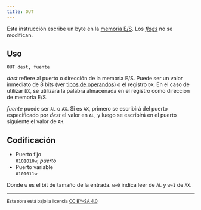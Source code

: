 ```yaml
---
title: OUT
---
```


Esta instrucción escribe un byte en la [memoria E/S](/docs/io/modules/). Los [_flags_](/docs/cpu/#flags) no se modifican.

## Uso

```vonsim
OUT dest, fuente
```

_dest_ refiere al puerto o dirección de la memoria E/S. Puede ser un valor inmediato de 8 bits (ver [tipos de operandos](/docs/cpu/assembly/#operandos)) o el registro `DX`. En el caso de utilizar `DX`, se utilizará la palabra almacenada en el registro como dirección de memoria E/S.

_fuente_ puede ser `AL` o `AX`. Si es `AX`, primero se escribirá del puerto especificado por _dest_ el valor en `AL`, y luego se escribirá en el puerto siguiente el valor de `AH`.

## Codificación

- Puerto fijo  
  `0101010w`, _puerto_
- Puerto variable  
  `0101011w`

Donde `w` es el bit de tamaño de la entrada. `w=0` indica leer de `AL` y `w=1` de `AX`.

---

<small>Esta obra está bajo la licencia <a target="_blank" rel="license noopener noreferrer" href="http://creativecommons.org/licenses/by-sa/4.0/">CC BY-SA 4.0</a>.</small>
